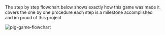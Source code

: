 The step by step flowchart below shows exactly how this game was made it covers the one by one procedure each step is a milestone accomplished and im proud of this project


![pig-game-flowchart](https://github.com/user-attachments/assets/788c3df0-18f4-4a35-b1b1-b5aaa5416e5d)
